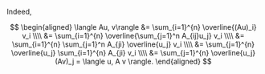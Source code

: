 Indeed,

$$
\begin{aligned}
  \langle Au, v\rangle &= \sum_{i=1}^{n} \overline{(Au)_i} v_i \\\\
    &= \sum_{i=1}^{n} \overline{\sum_{j=1}^n A_{ij}u_j} v_i \\\\
    &= \sum_{i=1}^{n} \sum_{j=1}^n A_{ji} \overline{u_j} v_i \\\\
    &= \sum_{j=1}^{n} \overline{u_j} \sum_{i=1}^{n} A_{ji} v_i \\\\
    &= \sum_{j=1}^{n} \overline{u_j} (Av)_j = \langle u, A v \rangle.
\end{aligned}
$$
